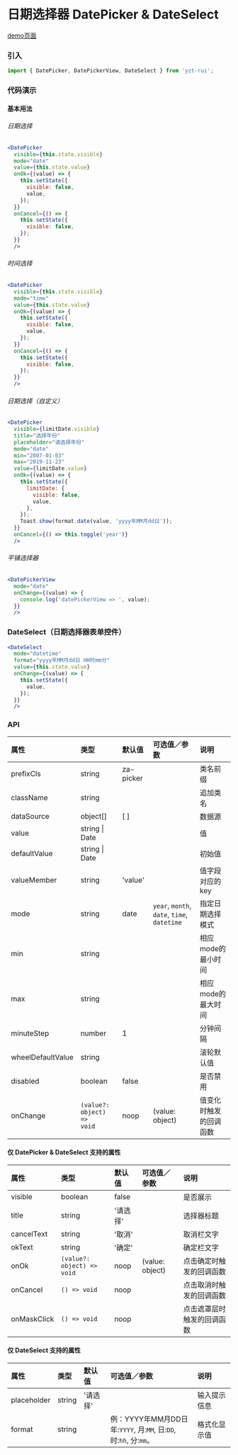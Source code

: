 # 日期选择器 DatePicker & DateSelect

[demo页面](https://yyb323.com/yui.mobile/datePicker)

### 引入

```js
import { DatePicker, DatePickerView, DateSelect } from 'yzt-rui';
```

### 代码演示

#### 基本用法


###### 日期选择
```jsx
<DatePicker
  visible={this.state.visible}
  mode="date"
  value={this.state.value}
  onOk={(value) => {
    this.setState({
      visible: false,
      value,
    });
  }}
  onCancel={() => {
    this.setState({
      visible: false,
    });
  }}
  />
```

###### 时间选择
```jsx
<DatePicker
  visible={this.state.visible}
  mode="time"
  value={this.state.value}
  onOk={(value) => {
    this.setState({
      visible: false,
      value,
    });
  }}
  onCancel={() => {
    this.setState({
      visible: false,
    });
  }}
  />
```

###### 日期选择（自定义）
```jsx
<DatePicker
  visible={limitDate.visible}
  title="选择年份"
  placeholder="请选择年份"
  mode="date"
  min="2007-01-03"
  max="2019-11-23"
  value={limitDate.value}
  onOk={(value) => {
    this.setState({
      limitDate: {
        visible: false,
        value,
      },
    });
    Toast.show(format.date(value, 'yyyy年MM月dd日'));
  }}
  onCancel={() => this.toggle('year')}
  />
```

###### 平铺选择器
```jsx
<DatePickerView
  mode="date"
  onChange={(value) => {
    console.log('datePickerView => ', value);
  }}
  />
```

### DateSelect（日期选择器表单控件）
```jsx
<DateSelect
  mode="datetime"
  format="yyyy年MM月dd日 HH时mm分"
  value={this.state.value}
  onChange={(value) => {
    this.setState({
      value,
    });
  }}
  />
```

### API

| 属性 | 类型 | 默认值 | 可选值／参数 | 说明 |
| :--- | :--- | :--- | :--- | :--- |
| prefixCls | string | za-picker | | 类名前缀 |
| className | string | | | 追加类名 |
| dataSource | object[] | [ ] | | 数据源 |
| value | string &#124; Date |  | | 值 |
| defaultValue | string &#124; Date |  | | 初始值 |
| valueMember | string | 'value' | | 值字段对应的key |
| mode | string | date | `year`, `month`, `date`, `time`, `datetime` | 指定日期选择模式 |
| min | string | | | 相应mode的最小时间 |
| max | string | | | 相应mode的最大时间 |
| minuteStep | number | 1 | | 分钟间隔 |
| wheelDefaultValue | string | | | 滚轮默认值 |
| disabled | boolean | false | | 是否禁用 |
| onChange | <code>(value?: object) => void</code> | noop | \(value: object\) | 值变化时触发的回调函数 |

#### 仅 DatePicker & DateSelect 支持的属性
| 属性 | 类型 | 默认值 | 可选值／参数 | 说明 |
| :--- | :--- | :--- | :--- | :--- |
| visible | boolean | false | | 是否展示 |
| title | string | '请选择' | | 选择器标题 |
| cancelText | string | '取消' | | 取消栏文字 |
| okText | string | '确定' | | 确定栏文字 |
| onOk | <code>(value?: object) => void</code> | noop | \(value: object\) | 点击确定时触发的回调函数 |
| onCancel | <code>() => void</code> | noop | | 点击取消时触发的回调函数 |
| onMaskClick | <code>() => void</code> | noop | | 点击遮罩层时触发的回调函数 |

#### 仅 DateSelect 支持的属性
| 属性 | 类型 | 默认值 | 可选值／参数 | 说明 |
| :--- | :--- | :--- | :--- | :--- |
| placeholder | string | '请选择' | | 输入提示信息 |
| format | string | | 例：YYYY年MM月DD日<br /> 年:`YYYY`, 月:`MM`, 日:`DD`, 时:`hh`, 分:`mm`。| 格式化显示值 |
